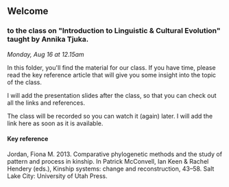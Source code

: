 ## Welcome 
### to the class on "Introduction to Linguistic & Cultural Evolution" taught by Annika Tjuka.

_Monday, Aug 16 at 12.15am_

In this folder, you'll find the material for our class. If you have time, please read the key reference article that will give you some insight into the topic of the class.

I will add the presentation slides after the class, so that you can check out all the links and references.

The class will be recorded so you can watch it (again) later. I will add the link here as soon as it is available.

#### Key reference

Jordan, Fiona M. 2013. Comparative phylogenetic methods and the study of pattern and process in kinship. In Patrick McConvell, Ian Keen & Rachel Hendery (eds.), Kinship systems: change and reconstruction, 43–58. Salt Lake City: University of Utah Press.
